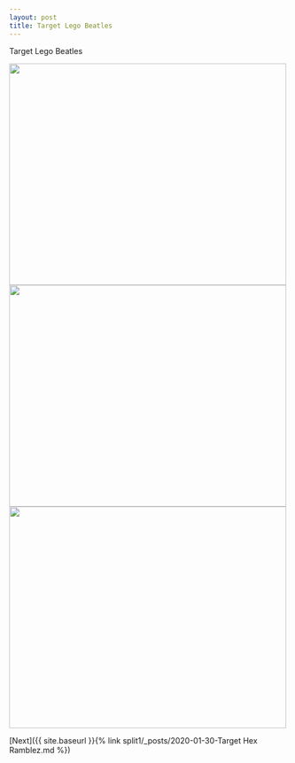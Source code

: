 ```yaml
---
layout: post
title: Target Lego Beatles  
---
```


Target Lego Beatles 

<img src="{{ site.baseurl }}/images/Target Lego Beatles 1.jpg" class="responsive" width="500" height="400" />

<img src="{{ site.baseurl }}/images/Target Lego Beatles 2.jpg" class="responsive" width="500" height="400" />

<img src="{{ site.baseurl }}/images/Target Lego Beatles 3.jpg" class="responsive" width="500" height="400" />


[Next]({{ site.baseurl }}{% link split1/_posts/2020-01-30-Target Hex Ramblez.md %})
